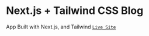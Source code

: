 # Next.js + Tailwind CSS Blog
App Built with Next.js, and Tailwind 
[`Live Site`](https://findhere-blog.vercel.app/)


